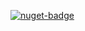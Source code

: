 [![nuget-badge](https://img.shields.io/badge/nuget-active-blue.svg)](https://www.nuget.org/packages/NequeoConversion)
